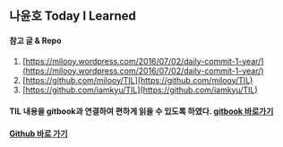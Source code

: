 ## 나윤호 Today I Learned 

#### 참고 글 & Repo
  1. [https://milooy.wordpress.com/2016/07/02/daily-commit-1-year/](https://milooy.wordpress.com/2016/07/02/daily-commit-1-year/)
  2. [https://github.com/milooy/TIL](https://github.com/milooy/TIL)
  3. [https://github.com/iamkyu/TIL](https://github.com/iamkyu/TIL)

#### TIL 내용을 gitbook과 연결하여 편하게 읽을 수 있도록 하였다.  [gitbook 바로가기](https://yoonhona.gitbooks.io/til/content/)
#### [Github 바로 가기](https://github.com/yoonhona)
